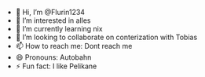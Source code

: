 - 👋 Hi, I’m @Flurin1234
- 👀 I’m interested in alles
- 🌱 I’m currently learning nix
- 💞️ I’m looking to collaborate on conterization with Tobias
- 📫 How to reach me: Dont reach me
- 😄 Pronouns: Autobahn
- ⚡ Fun fact: I like Pelikane

<!---
Flurin1234/Flurin1234 is a ✨ special ✨ repository because its `README.md` (this file) appears on your GitHub profile.
You can click the Preview link to take a look at your changes.
--->
